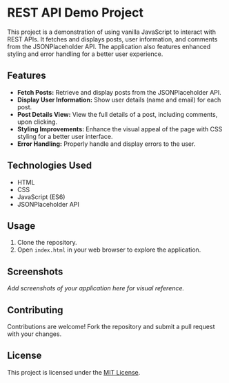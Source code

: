 # REST API Demo Project

This project is a demonstration of using vanilla JavaScript to interact with REST APIs. It fetches and displays posts, user information, and comments from the JSONPlaceholder API. The application also features enhanced styling and error handling for a better user experience.

## Features

- **Fetch Posts:** Retrieve and display posts from the JSONPlaceholder API.
- **Display User Information:** Show user details (name and email) for each post.
- **Post Details View:** View the full details of a post, including comments, upon clicking.
- **Styling Improvements:** Enhance the visual appeal of the page with CSS styling for a better user interface.
- **Error Handling:** Properly handle and display errors to the user.

## Technologies Used

- HTML
- CSS
- JavaScript (ES6)
- JSONPlaceholder API

## Usage

1. Clone the repository.
2. Open `index.html` in your web browser to explore the application.

## Screenshots

_Add screenshots of your application here for visual reference._

## Contributing

Contributions are welcome! Fork the repository and submit a pull request with your changes.

## License

This project is licensed under the [MIT License](LICENSE).

